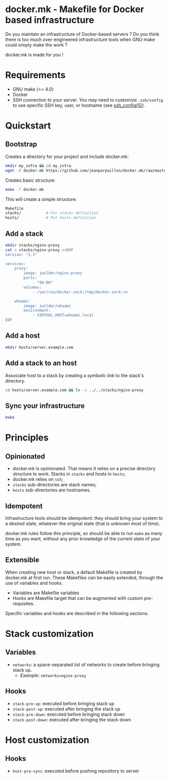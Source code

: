 docker.mk - Makefile for Docker based infrastructure
====================================================

Do you maintain an infrastructure of Docker-based servers ? 
Do you think there is too much over-engineered infrastructure tools when GNU
make could simply make the work ?

docker.mk is made for you !

# Requirements

* GNU make (>= 4.0)
* Docker
* SSH connection to your server. You may need to customize `.ssh/config` to use
  specific SSH key, user, or hostname (see
  [ssh_config(5)](http://man7.org/linux/man-pages/man5/ssh_config.5.html)).

# Quickstart

## Bootstrap

Creates a directory for your project and include docker.mk:

```sh
mkdir my_infra && cd my_infra
wget -O docker.mk https://github.com/jeanparpaillon/docker.mk/raw/master/docker.mk
```

Creates basic structure:

```sh
make -f docker.mk
```

This will create a simple structure:
```sh
Makefile
stacks/           # For stacks definition
hosts/            # Put hosts definition
```

## Add a stack

```sh
mkdir stacks/nginx-proxy
cat > stacks/nginx-proxy <<EOF
version: "3.3"

services:
    proxy:
        image: jwilder/nginx-proxy
        ports:
            - "80:80"
        volumes:
            - /var/run/docker.sock:/tmp/docker.sock:ro

    whoami:
        image: jwilder/whoami
        environment:
            - VIRTUAL_HOST=whoami.local
EOF
```

## Add a host

```sh
mkdir hosts/server.example.com
```

## Add a stack to an host

Associate host to a stack by creating a _symbolic link_ to the stack's
directory.

```sh
cd hosts/server.example.com && ln -s ../../stacks/nginx-proxy
```

## Sync your infrastructure

```sh
make
```

# Principles

## Opinionated

* docker.mk is opinionated. That means it relies on a precise directory
  structure to work. Stacks in `stacks` and hosts in `hosts`;
* docker.mk relies on `ssh`;
* `stacks` sub-directories are stack names;
* `hosts` sub-directories are hostnames.

## Idempotent

Infrastructure tools should be idempotent: they should bring your system to a
desired state, whatever the original state (that is unknown most of time).

docker.mk rules follow this principle, so should be able to run `make` as many
time as you want, without any prior knowledge of the current state of your
system.

## Extensible

When creating new host or stack, a default Makefile is created by docker.mk at
first run. These Makefiles can be easily extended, through the use of
variables and hooks.

* Variables are Makefile variables
* Hooks are Makefile target that can be augmented with custom pre-requisites.

Specific variables and hooks are described in the following sections.

# Stack customization

## Variables

* `networks`: a space-separated list of networks to create before bringing stack
  up.
  * _Example_: `networks=nginx-proxy`

## Hooks

* `stack-pre-up`: executed before bringing stack up
* `stack-post-up`: executed after bringing the stack up
* `stack-pre-down`: executed before bringing stack down
* `stack-post-down`: executed after bringing the stack down

# Host customization

## Hooks

* `host-pre-sync`: executed before pushing repository to server
